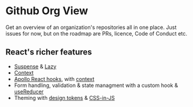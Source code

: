 # Github Org View

Get an overview of an organization's repositories all in one place. Just
issues for now, but on the roadmap are PRs, licence, Code of Conduct etc.

## React's richer features

- [Suspense](https://github.com/robphoenix/gh-org-view/blob/master/src/App.js#L56) & [Lazy](https://github.com/robphoenix/gh-org-view/blob/master/src/App.js#L16) 
- [Context](src/context/issues-context.js) 
- [Apollo React hooks](https://github.com/robphoenix/gh-org-view/blob/master/src/components/Repos.js#L15), with [context](https://github.com/robphoenix/gh-org-view/blob/master/src/context/index.js#L8)
- Form handling, validation & state managment with a custom hook & [useReducer](src/hooks/useForm.js)
- Theming with [design tokens](src/theme.js) & [CSS-in-JS](https://github.com/robphoenix/gh-org-view/blob/master/src/components/Heading.js#L17)
